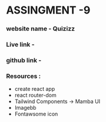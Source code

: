 
# ASSINGMENT -9

### website name - Quizizz


### Live link - 

### github link - 

### Resources : 
- create react app
- react router-dom
- Tailwind Components -> Mamba UI 
- Imagebb
- Fontawsome icon


